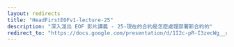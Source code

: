 ```yaml
---
layout: redirects
title: "HeadFirstEOFv1-lecture-25"
description: "深入淺出 EOF 影片講義 - 25-現在的合約是怎麼處理部署新合約的"
redirect_to: "https://docs.google.com/presentation/d/1I2c-pR-I3zecWg__q_nps99-DXSv0Tl1z6oUmyjZe7U/edit?usp=sharing"
---
```

